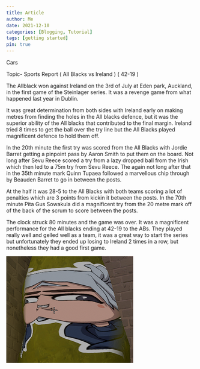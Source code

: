 ```yaml
---
title: Article
author: Me
date: 2021-12-10
categories: [Blogging, Tutorial]
tags: [getting started]
pin: true
---
```


Cars

<!-- more -->
Topic- Sports Report ( All Blacks vs Ireland ) ( 42-19 ) 	

The Allblack won against Ireland on the 3rd of July at Eden park, Auckland, in the first game of the Steinlager series. It was a revenge game from what happened last year in Dublin. 

It was great determination from both sides with Ireland early on making metres from finding the holes in the All blacks defence, but it was the superior ability of the All blacks that contributed to the final margin. Ireland tried 8 times to get the ball over the try line but the All Blacks played magnificent defence to hold them off.

In the 20th minute the first try was scored from the All Blacks with Jordie Barret getting a pinpoint pass by Aaron Smith to put them on the board. Not long after Sevu Reece scored a try from a lazy dropped ball from the Irish which then led to a 75m try from Sevu Reece. The again not long after that in the 35th minute mark Quinn Tupaea followed a marvellous chip through by Beauden Barret to go in between the posts.

At the half it was 28-5 to the All Blacks with both teams scoring a lot of penalties which are 3 points from kickin it between the posts. In the 70th minute Pita Gus Sowakula did a magnificent try from the 20 metre mark off of the back of the scrum to score between the posts.

The clock struck 80 minutes and the game was over. It was a magnificent performance for the All blacks ending at 42-19 to the ABs. They played really well and gelled well as a team, it was a great way to start the series but unfortunately they ended up losing to Ireland 2 times in a row, but nonetheless they had a good first game.











![image info](/shorter.png)
